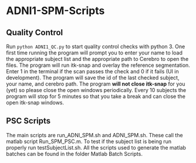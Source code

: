 # ADNI1-SPM-Scripts

## Quality Control

Run `python ADNI1_QC.py` to start quality control checks with python 3. One first time running the program will prompt you to enter your name to load the appropriate subject list and the appropriate path to Cerebro to open the files. The program will run itk-snap and overlay the reference segmentation. Enter 1 in the terminal if the scan passes the check and 0 if it fails (UI in development). The program will save the id of the last checked subject, your name, and cerebro path. The program **will not close itk-snap** for you (yet) so please close the open windows periodically. Every 10 subjects the program will stop for 5 minutes so that you take a break and can close the open itk-snap windows.

## PSC Scripts
The main scripts are run_ADNI_SPM.sh and ADNI_SPM.sh. These call the matlab script Run_SPM_PSC.m. To test if the subject list is being run properly run testSubjectList.sh. All the scripts used to generate the matlab batches can be found in the folder Matlab Batch Scripts.

